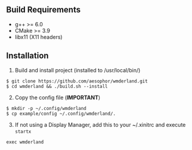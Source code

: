 ## Build Requirements
* g++ >= 6.0
* CMake >= 3.9
* libx11 (X11 headers)

## Installation
1. Build and install project (installed to /usr/local/bin/)
```
$ git clone https://github.com/aesophor/wmderland.git
$ cd wmderland && ./build.sh --install
```

2. Copy the config file (**IMPORTANT**)
```
$ mkdir -p ~/.config/wmderland
$ cp example/config ~/.config/wmderland/.
```

3. If not using a Display Manager, add this to your ~/.xinitrc and execute `startx`
```
exec wmderland
```
